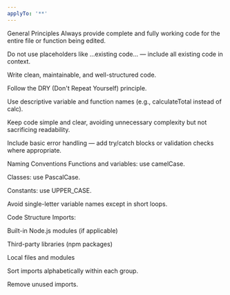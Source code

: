 ```yaml
---
applyTo: '**'
---
```


General Principles
Always provide complete and fully working code for the entire file or function being edited.

Do not use placeholders like ...existing code... — include all existing code in context.

Write clean, maintainable, and well-structured code.

Follow the DRY (Don't Repeat Yourself) principle.

Use descriptive variable and function names (e.g., calculateTotal instead of calc).

Keep code simple and clear, avoiding unnecessary complexity but not sacrificing readability.

Include basic error handling — add try/catch blocks or validation checks where appropriate.

Naming Conventions
Functions and variables: use camelCase.

Classes: use PascalCase.

Constants: use UPPER_CASE.

Avoid single-letter variable names except in short loops.

Code Structure
Imports:

Built-in Node.js modules (if applicable)

Third-party libraries (npm packages)

Local files and modules

Sort imports alphabetically within each group.

Remove unused imports.
